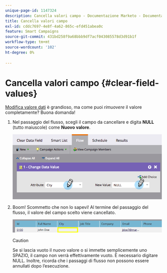 ```yaml
---
unique-page-id: 1147324
description: Cancella valori campo - Documentazione Marketo - Documentazione del prodotto
title: Cancella valori campo
exl-id: cddc7697-4e8f-4a62-865c-efd451abea0c
feature: Smart Campaigns
source-git-commit: 431bd258f9a68bbb9df7acf043085578d3d91b1f
workflow-type: tm+mt
source-wordcount: '102'
ht-degree: 0%

---
```


# Cancella valori campo {#clear-field-values}

[Modifica valore dati](/help/marketo/product-docs/core-marketo-concepts/smart-campaigns/flow-actions/change-data-value.md) è grandioso, ma come puoi _rimuovere_ il valore completamente? Buona domanda!

1. Nel passaggio del flusso, scegli il campo da cancellare e digita **NULL** (tutto maiuscole) come **Nuovo valore**.

   ![](assets/image2015-3-19-10-3a6-3a14.png)

1. Boom! Scommetto che non lo sapevi! Al termine del passaggio del flusso, il valore del campo scelto viene cancellato.

   ![](assets/image2015-3-19-10-3a11-3a9.png)

   >[!CAUTION]
   >
   >Se si lascia vuoto il nuovo valore o si immette semplicemente uno SPAZIO, il campo non verrà effettivamente vuoto. È necessario digitare NULL. Inoltre, ricorda che i passaggi di flusso non possono essere annullati dopo l’esecuzione.
